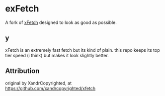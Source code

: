 # exFetch

A fork of [xFetch](https://github.com/xandrcopyrighted/xfetch) designed to look as good as possible.

## y

xFetch is an extremely fast fetch but its kind of plain. this repo keeps its top tier speed (i think) but makes it look slightly better.

## Attribution

original by XandrCopyrighted, at https://github.com/xandrcopyrighted/xfetch
